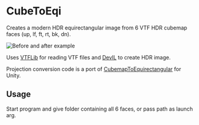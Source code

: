 # CubeToEqi

Creates a modern HDR equirectangular image from 6 VTF HDR cubemap faces (up, lf, ft, rt, bk, dn).

![Before and after example](https://i.imgur.com/d1xSpmY.png)

Uses [VTFLib](https://github.com/NeilJed/VTFLib) for reading VTF files and [DevIL](https://github.com/DentonW/DevIL) to create HDR image.

Projection conversion code is a port of [CubemapToEquirectangular](https://github.com/Mapiarz/CubemapToEquirectangular) for Unity.

## Usage

Start program and give folder containing all 6 faces, or pass path as launch arg.
